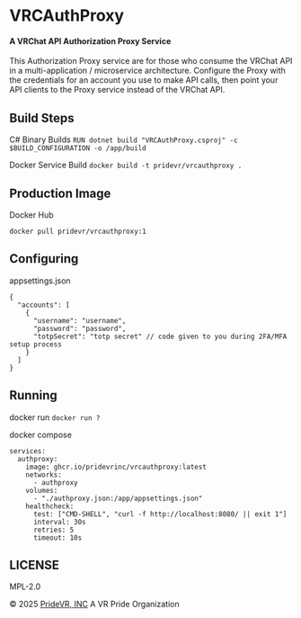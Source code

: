 # VRCAuthProxy
#### A VRChat API Authorization Proxy Service

This Authorization Proxy service are for those who consume the VRChat API in a multi-application / microservice architecture. Configure the Proxy with the credentials for an account you use to make API calls, then point your API clients to the Proxy service instead of the VRChat API.

## Build Steps
C# Binary Builds
`RUN dotnet build "VRCAuthProxy.csproj" -c $BUILD_CONFIGURATION -o /app/build`

Docker Service Build
`docker build -t pridevr/vrcauthproxy .`

## Production Image
Docker Hub
```
docker pull pridevr/vrcauthproxy:1
```

## Configuring
appsettings.json
```
{
  "accounts": [
    {
      "username": "username",
      "password": "password", 
      "totpSecret": "totp secret" // code given to you during 2FA/MFA setup process
    }
  ]
}
```

## Running
docker run
`docker run ?`

docker compose 
```
services:
  authproxy:
    image: ghcr.io/pridevrinc/vrcauthproxy:latest
    networks:
      - authproxy
    volumes:
      - "./authproxy.json:/app/appsettings.json"
    healthcheck:
      test: ["CMD-SHELL", "curl -f http://localhost:8080/ || exit 1"]
      interval: 30s
      retries: 5
      timeout: 10s
```

## LICENSE 
MPL-2.0


© 2025 [PrideVR, INC](https://pridevr.org)
A VR Pride Organization